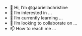 - 👋 Hi, I’m @gabriellachristine
- 👀 I’m interested in ...
- 🌱 I’m currently learning ...
- 💞️ I’m looking to collaborate on ...
- 📫 How to reach me ...

<!---
gabriellachristine/gabriellachristine is a ✨ special ✨ repository because its `README.md` (this file) appears on your GitHub profile.
You can click the Preview link to take a look at your changes.
--->
